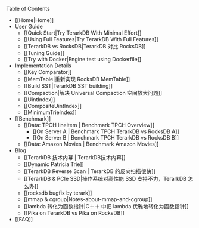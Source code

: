 Table of Contents

- [[Home|Home]]
- User Guide
  - [[Quick Start|Try TerarkDB With Minimal Effort]]
  - [[Using Full Features|Try TerarkDB With Full Features]]
  - [[TerarkDB vs RocksDB|TerarkDB 对比 RocksDB]]
  - [[Tuning Guide]]
  - [[Try with Docker|Engine test using Dockerfile]]
- Implementation Details
  - [[Key Comparator]]
  - [[MemTable|重新实现 RocksDB MemTable]]
  - [[Build SST|TerarkDB SST building]]
  - [[Compaction|解决 Universal Compaction 空间放大问题]]
  - [[UintIndex]]
  - [[CompositeUintIndex]]
  - [[MinimumTrieIndex]]
- [[Benchmark]]
  - [[Data: TPCH lineitem | Benchmark TPCH Overview]]
    - [[On Server A | Benchmark TPCH TerarkDB vs RocksDB A]]
    - [[On Server B | Benchmark TPCH TerarkDB vs RocksDB B]]
  - [[Data: Amazon Movies | Benchmark Amazon Movies]]
- Blog
  - [[TerarkDB 技术内幕 | TerarkDB技术内幕]]
  - [[Dynamic Patricia Trie]]
  - [[TerarkDB Reverse Scan | TerarkDB 的反向扫描很快]]
  - [[TerarkDB & PCIe SSD|操作系统对高性能 SSD 支持不力，TerarkDB 怎么办]]
  - [[rocksdb bugfix by terark]]
  - [[mmap & cgroup|Notes-about-mmap-and-cgroup]]
  - [[lambda 转化为函数指针|C＋＋ 中把 lambda 优雅地转化为函数指针]]
  - [[Pika on TerarkDB vs Pika on RocksDB]]
- [[FAQ]]
